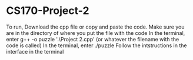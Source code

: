 # CS170-Project-2

To run,
Download the cpp file or copy and paste the code.
Make sure you are in the directory of where you put the file with the code
In the terminal, enter g++ -o puzzle '.\Project 2.cpp' (or whatever the filename with the code is called)
In the terminal, enter ./puzzle
Follow the intstructions in the interface in the terminal
